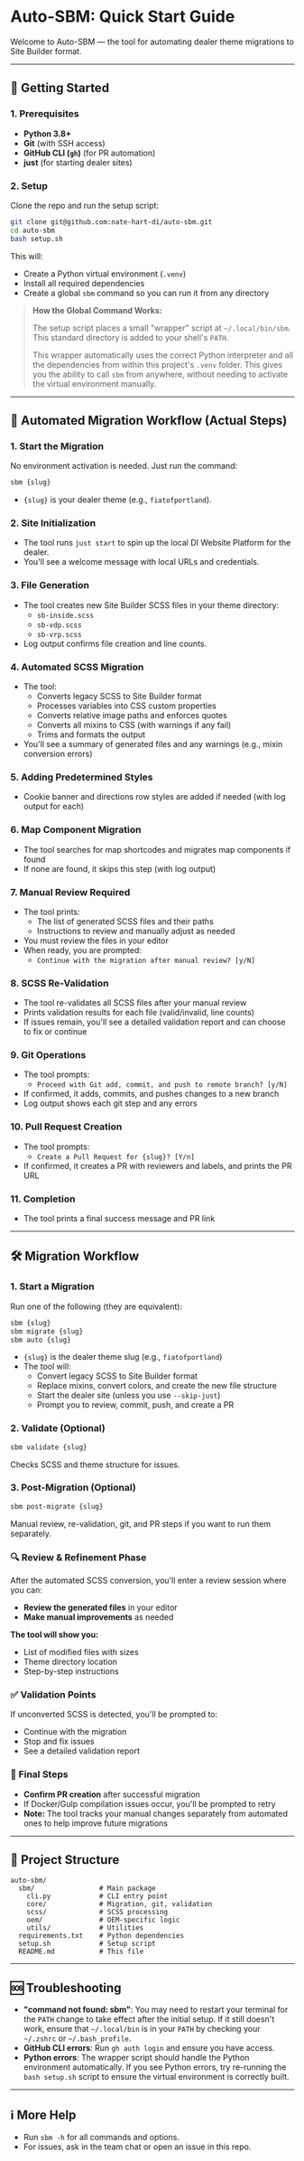 # Auto-SBM: Quick Start Guide

Welcome to Auto-SBM — the tool for automating dealer theme migrations to Site Builder format.

---

## 🚀 Getting Started

### 1. Prerequisites

- **Python 3.8+**
- **Git** (with SSH access)
- **GitHub CLI (`gh`)** (for PR automation)
- **just** (for starting dealer sites)

### 2. Setup

Clone the repo and run the setup script:

```sh
git clone git@github.com:nate-hart-di/auto-sbm.git
cd auto-sbm
bash setup.sh
```

This will:

- Create a Python virtual environment (`.venv`)
- Install all required dependencies
- Create a global `sbm` command so you can run it from any directory

> **How the Global Command Works:**
>
> The setup script places a small "wrapper" script at `~/.local/bin/sbm`. This standard directory is added to your shell's `PATH`.
>
> This wrapper automatically uses the correct Python interpreter and all the dependencies from within this project's `.venv` folder. This gives you the ability to call `sbm` from anywhere, without needing to activate the virtual environment manually.

---

## 🧭 Automated Migration Workflow (Actual Steps)

### 1. Start the Migration

No environment activation is needed. Just run the command:

```sh
sbm {slug}
```

- `{slug}` is your dealer theme (e.g., `fiatofportland`).

### 2. Site Initialization

- The tool runs `just start` to spin up the local DI Website Platform for the dealer.
- You'll see a welcome message with local URLs and credentials.

### 3. File Generation

- The tool creates new Site Builder SCSS files in your theme directory:
  - `sb-inside.scss`
  - `sb-vdp.scss`
  - `sb-vrp.scss`
- Log output confirms file creation and line counts.

### 4. Automated SCSS Migration

- The tool:
  - Converts legacy SCSS to Site Builder format
  - Processes variables into CSS custom properties
  - Converts relative image paths and enforces quotes
  - Converts all mixins to CSS (with warnings if any fail)
  - Trims and formats the output
- You'll see a summary of generated files and any warnings (e.g., mixin conversion errors)

### 5. Adding Predetermined Styles

- Cookie banner and directions row styles are added if needed (with log output for each)

### 6. Map Component Migration

- The tool searches for map shortcodes and migrates map components if found
- If none are found, it skips this step (with log output)

### 7. Manual Review Required

- The tool prints:
  - The list of generated SCSS files and their paths
  - Instructions to review and manually adjust as needed
- You must review the files in your editor
- When ready, you are prompted:
  - `Continue with the migration after manual review? [y/N]`

### 8. SCSS Re-Validation

- The tool re-validates all SCSS files after your manual review
- Prints validation results for each file (valid/invalid, line counts)
- If issues remain, you'll see a detailed validation report and can choose to fix or continue

### 9. Git Operations

- The tool prompts:
  - `Proceed with Git add, commit, and push to remote branch? [y/N]`
- If confirmed, it adds, commits, and pushes changes to a new branch
- Log output shows each git step and any errors

### 10. Pull Request Creation

- The tool prompts:
  - `Create a Pull Request for {slug}? [Y/n]`
- If confirmed, it creates a PR with reviewers and labels, and prints the PR URL

### 11. Completion

- The tool prints a final success message and PR link

---

## 🛠️ Migration Workflow

### 1. Start a Migration

Run one of the following (they are equivalent):

```sh
sbm {slug}
sbm migrate {slug}
sbm auto {slug}
```

- `{slug}` is the dealer theme slug (e.g., `fiatofportland`)
- The tool will:
  - Convert legacy SCSS to Site Builder format
  - Replace mixins, convert colors, and create the new file structure
  - Start the dealer site (unless you use `--skip-just`)
  - Prompt you to review, commit, push, and create a PR

### 2. Validate (Optional)

```sh
sbm validate {slug}
```

Checks SCSS and theme structure for issues.

### 3. Post-Migration (Optional)

```sh
sbm post-migrate {slug}
```

Manual review, re-validation, git, and PR steps if you want to run them separately.

### 🔍 Review & Refinement Phase

After the automated SCSS conversion, you'll enter a review session where you can:

- **Review the generated files** in your editor
- **Make manual improvements** as needed

**The tool will show you:**

- List of modified files with sizes
- Theme directory location
- Step-by-step instructions

### ✅ Validation Points

If unconverted SCSS is detected, you'll be prompted to:

- Continue with the migration
- Stop and fix issues
- See a detailed validation report

### 🚦 Final Steps

- **Confirm PR creation** after successful migration
- If Docker/Gulp compilation issues occur, you'll be prompted to retry
- **Note:** The tool tracks your manual changes separately from automated ones to help improve future migrations

---

## 🧩 Project Structure

```
auto-sbm/
  sbm/                # Main package
    cli.py            # CLI entry point
    core/             # Migration, git, validation
    scss/             # SCSS processing
    oem/              # OEM-specific logic
    utils/            # Utilities
  requirements.txt    # Python dependencies
  setup.sh            # Setup script
  README.md           # This file
```

---

## 🆘 Troubleshooting

- **"command not found: sbm"**: You may need to restart your terminal for the `PATH` change to take effect after the initial setup. If it still doesn't work, ensure that `~/.local/bin` is in your `PATH` by checking your `~/.zshrc` or `~/.bash_profile`.
- **GitHub CLI errors**: Run `gh auth login` and ensure you have access.
- **Python errors**: The wrapper script should handle the Python environment automatically. If you see Python errors, try re-running the `bash setup.sh` script to ensure the virtual environment is correctly built.

---

## ℹ️ More Help

- Run `sbm -h` for all commands and options.
- For issues, ask in the team chat or open an issue in this repo.
